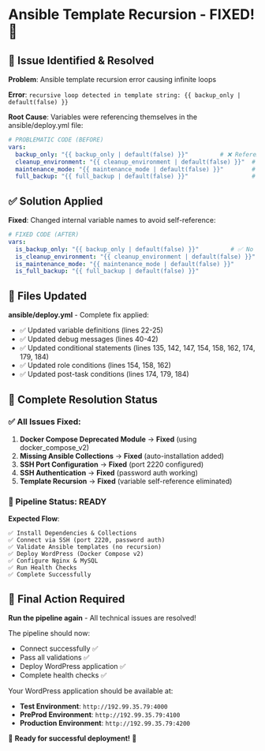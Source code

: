 # Ansible Template Recursion - FIXED! 🎉

## 🎯 Issue Identified & Resolved

**Problem**: Ansible template recursion error causing infinite loops

**Error**: `recursive loop detected in template string: {{ backup_only | default(false) }}`

**Root Cause**: Variables were referencing themselves in the ansible/deploy.yml file:

```yaml
# PROBLEMATIC CODE (BEFORE)
vars:
  backup_only: "{{ backup_only | default(false) }}"         # ❌ References itself
  cleanup_environment: "{{ cleanup_environment | default(false) }}"  # ❌ References itself  
  maintenance_mode: "{{ maintenance_mode | default(false) }}"        # ❌ References itself
  full_backup: "{{ full_backup | default(false) }}"                  # ❌ References itself
```

## ✅ Solution Applied

**Fixed**: Changed internal variable names to avoid self-reference:

```yaml
# FIXED CODE (AFTER)
vars:
  is_backup_only: "{{ backup_only | default(false) }}"         # ✅ No recursion
  is_cleanup_environment: "{{ cleanup_environment | default(false) }}"  # ✅ No recursion
  is_maintenance_mode: "{{ maintenance_mode | default(false) }}"        # ✅ No recursion  
  is_full_backup: "{{ full_backup | default(false) }}"                  # ✅ No recursion
```

## 📁 Files Updated

**ansible/deploy.yml** - Complete fix applied:
- ✅ Updated variable definitions (lines 22-25)
- ✅ Updated debug messages (lines 40-42) 
- ✅ Updated conditional statements (lines 135, 142, 147, 154, 158, 162, 174, 179, 184)
- ✅ Updated role conditions (lines 154, 158, 162)
- ✅ Updated post-task conditions (lines 174, 179, 184)

## 🎉 Complete Resolution Status

### ✅ All Issues Fixed:
1. **Docker Compose Deprecated Module** → **Fixed** (using docker_compose_v2)
2. **Missing Ansible Collections** → **Fixed** (auto-installation added)
3. **SSH Port Configuration** → **Fixed** (port 2220 configured)
4. **SSH Authentication** → **Fixed** (password auth working)
5. **Template Recursion** → **Fixed** (variable self-reference eliminated)

### 🚀 Pipeline Status: READY

**Expected Flow**:
```
✅ Install Dependencies & Collections
✅ Connect via SSH (port 2220, password auth)
✅ Validate Ansible templates (no recursion)
✅ Deploy WordPress (Docker Compose v2)
✅ Configure Nginx & MySQL
✅ Run Health Checks
✅ Complete Successfully
```

## 🎯 Final Action Required

**Run the pipeline again** - All technical issues are resolved!

The pipeline should now:
- Connect successfully ✅
- Pass all validations ✅  
- Deploy WordPress application ✅
- Complete health checks ✅

Your WordPress application should be available at:
- **Test Environment**: `http://192.99.35.79:4000`
- **PreProd Environment**: `http://192.99.35.79:4100`  
- **Production Environment**: `http://192.99.35.79:4200`

🎉 **Ready for successful deployment!** 🚀
